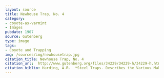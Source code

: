 ```yaml
---
layout: source
title: Newhouse Trap, No. 4
category: 
- coyote-as-varmint
- Images
pubdate: 1907
source: Gutenberg
type: image
tags:
- Coyote and Trapping
img: /sources/img/newhousetrap.jpg
citation_title: Newhouse Trap, No. 4
citation_url:  http://www.gutenberg.org/files/34229/34229-h/34229-h.htm.
citation_biblio: Harding, A.R.  *Steel Traps. Describes the Various Makes and Tells How to Use Them, Also Chapters on Care of Pelts, Etc.*  1907.
---
```

